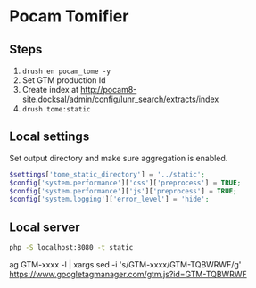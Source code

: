 # Pocam Tomifier

## Steps

1. `drush en pocam_tome -y`
2. Set GTM production Id
3. Create index at http://pocam8-site.docksal/admin/config/lunr_search/extracts/index
4. `drush tome:static`

## Local settings

Set output directory and make sure aggregation is enabled.

```php
$settings['tome_static_directory'] = '../static';
$config['system.performance']['css']['preprocess'] = TRUE;
$config['system.performance']['js']['preprocess'] = TRUE;
$config['system.logging']['error_level'] = 'hide';
```

## Local server

```bash
php -S localhost:8080 -t static
```

ag GTM-xxxx -l | xargs sed -i 's/GTM-xxxx/GTM-TQBWRWF/g'
https://www.googletagmanager.com/gtm.js?id=GTM-TQBWRWF
